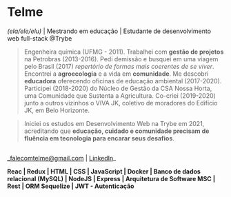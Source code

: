# Telme
*(ela/ele/elu)* | Mestrando em educação | Estudante de desenvolvimento web full-stack @Trybe

> Engenheira química (UFMG - 2011). Trabalhei com **gestão de projetos** na Petrobras (2013-2016). Pedi demissão e busquei em uma viagem pelo Brasil (2017) *repertório de formas mais coerentes de se viver*. Encontrei a **agroecologia** e a vida em **comunidade**. Me descobri **educadora** oferecendo oficinas de educação ambiental (2017-2020). Participei (2018-2020) do Núcleo de Gestão da CSA Nossa Horta, uma Comunidade que Sustenta a Agricultura. Co-criei (2019-2020) junto a outros vizinhos o VIVA JK, coletivo de moradores do Edifício JK, em Belo Horizonte.

> Iniciei os estudos em Desenvolvimento Web na Trybe em 2021, acreditando que **educação, cuidado e comunidade precisam de fluência em tecnologia para encarar seus desafios**.

##
_falecomtelme@gmail.com | [LinkedIn](https://www.linkedin.com/in/telmee/)_

**Reac | Redux | HTML | CSS | JavaScript | Docker | Banco de dados relacional (MySQL) | NodeJS | Express | Arquitetura de Software MSC | Rest | ORM Sequelize | JWT - Autenticação**

##
